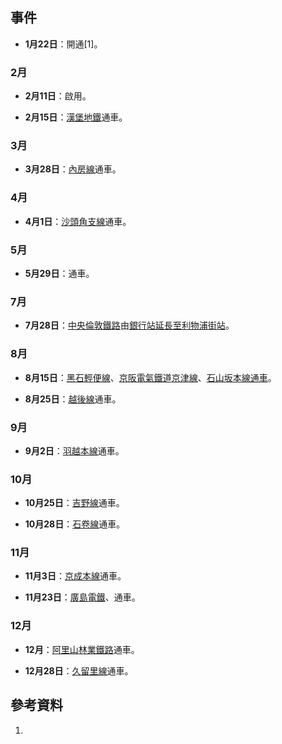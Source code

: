 ## 事件

  - **1月22日**：開通\[1\]。

### 2月

  - **2月11日**：啟用。

  - **2月15日**：[漢堡地鐵](../Page/漢堡地鐵.md "wikilink")通車。

### 3月

  - **3月28日**：[內房線](../Page/內房線.md "wikilink")通車。

### 4月

  - **4月1日**：[沙頭角支線](../Page/沙頭角支線.md "wikilink")通車。

### 5月

  - **5月29日**：通車。

### 7月

  - **7月28日**：[中央倫敦鐵路](../Page/中央倫敦鐵路.md "wikilink")由[銀行站延長至](../Page/銀行及紀念碑站.md "wikilink")[利物浦街站](https://zh.wikipedia.org/wiki/倫敦利物浦街車站 "wikilink")。

### 8月

  - **8月15日**：[黑石輕便線](../Page/黑石線.md "wikilink")、[京阪電氣鐵道](../Page/京阪電氣鐵道.md "wikilink")[京津線](../Page/京津線.md "wikilink")、[石山坂本線通車](https://zh.wikipedia.org/wiki/石山坂本線 "wikilink")。

  - **8月25日**：[越後線](../Page/越後線.md "wikilink")通車。

### 9月

  - **9月2日**：[羽越本線](../Page/羽越本線.md "wikilink")通車。

### 10月

  - **10月25日**：[吉野線](../Page/吉野線.md "wikilink")通車。

  - **10月28日**：[石卷線](../Page/石卷線.md "wikilink")通車。

### 11月

  - **11月3日**：[京成本線](../Page/京成本線.md "wikilink")通車。

  - **11月23日**：[廣島電鐵](../Page/廣島電鐵.md "wikilink")、通車。

### 12月

  - **12月**：[阿里山林業鐵路](../Page/阿里山林業鐵路.md "wikilink")通車。

  - **12月28日**：[久留里線](../Page/久留里線.md "wikilink")通車。

## 參考資料

1.